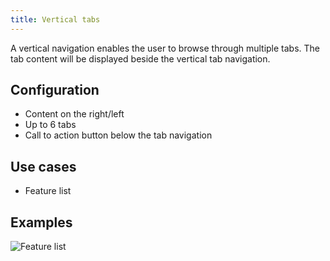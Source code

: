 ```yaml
---
title: Vertical tabs
---
```


A vertical navigation enables the user to browse through multiple tabs. The tab content will be displayed beside the 
vertical tab navigation.

## Configuration
- Content on the right/left
- Up to 6 tabs
- Call to action button below the tab navigation


## Use cases
- Feature list

## Examples

![Feature list](https://s3.app-arena.com/patterns/organisms/o-vertical-tabs-1.png "Feature list")

